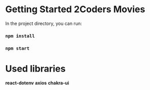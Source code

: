 # Getting Started 2Coders Movies

In the project directory, you can run:

### `npm install`

### `npm start`

# Used libraries

__react-dotenv__
__axios__
__chakra-ui__
